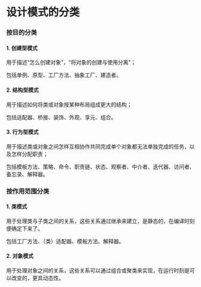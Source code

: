 # 设计模式的分类

### 按目的分类

#### 1. 创建型模式

用于描述“怎么创建对象”，“将对象的创建与使用分离”；

包括单例、原型、工厂方法、抽象工厂、建造者。

#### 2. 结构型模式

用于描述如何将类或对象按某种布局组成更大的结构；

包括适配器、桥接、装饰、外观、享元、组合。

#### 3. 行为型模式

用于描述类或对象之间怎样互相协作共同完成单个对象都无法单独完成的任务，以及怎样分配职责；

包括模板方法、策略、命令、职责链、状态、观察者、中介者、迭代器、访问者、备忘录、解释器。

### 按作用范围分类

#### 1. 类模式

用于处理类与子类之间的关系，这些关系通过继承来建立，是静态的，在编译时刻便确定下来了。

包括工厂方法、（类）适配器、模板方法、解释器。

#### 2. 对象模式

用于处理对象之间的关系，这些关系可以通过组合或聚类来实现，在运行时刻是可以改变的，更具动态性。